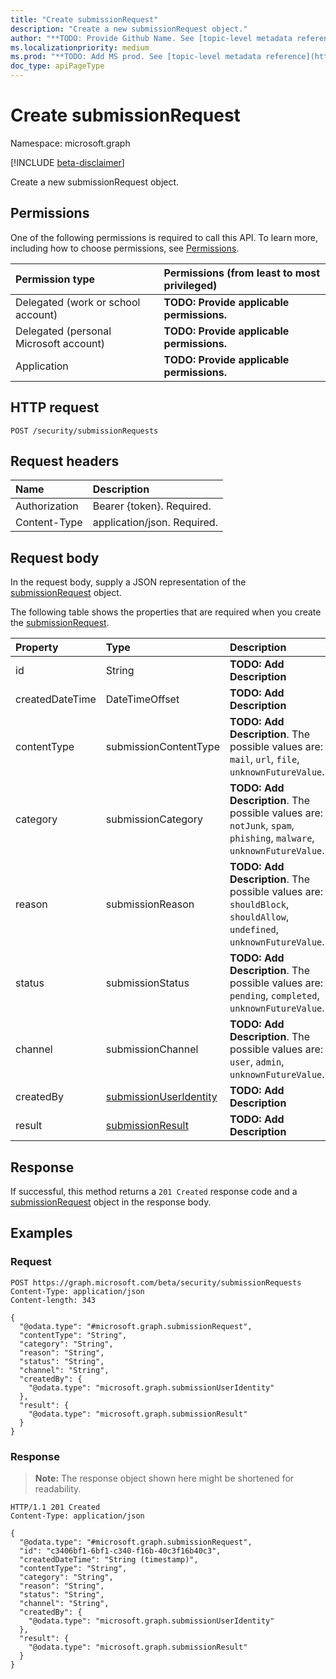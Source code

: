```yaml
---
title: "Create submissionRequest"
description: "Create a new submissionRequest object."
author: "**TODO: Provide Github Name. See [topic-level metadata reference](https://msgo.azurewebsites.net/add/document/guidelines/metadata.html#topic-level-metadata)**"
ms.localizationpriority: medium
ms.prod: "**TODO: Add MS prod. See [topic-level metadata reference](https://msgo.azurewebsites.net/add/document/guidelines/metadata.html#topic-level-metadata)**"
doc_type: apiPageType
---
```


# Create submissionRequest
Namespace: microsoft.graph

[!INCLUDE [beta-disclaimer](../../includes/beta-disclaimer.md)]

Create a new submissionRequest object.

## Permissions
One of the following permissions is required to call this API. To learn more, including how to choose permissions, see [Permissions](/graph/permissions-reference).

|Permission type|Permissions (from least to most privileged)|
|:---|:---|
|Delegated (work or school account)|**TODO: Provide applicable permissions.**|
|Delegated (personal Microsoft account)|**TODO: Provide applicable permissions.**|
|Application|**TODO: Provide applicable permissions.**|

## HTTP request

<!-- {
  "blockType": "ignored"
}
-->
``` http
POST /security/submissionRequests
```

## Request headers
|Name|Description|
|:---|:---|
|Authorization|Bearer {token}. Required.|
|Content-Type|application/json. Required.|

## Request body
In the request body, supply a JSON representation of the [submissionRequest](../resources/submissionrequest.md) object.

The following table shows the properties that are required when you create the [submissionRequest](../resources/submissionrequest.md).

|Property|Type|Description|
|:---|:---|:---|
|id|String|**TODO: Add Description**|
|createdDateTime|DateTimeOffset|**TODO: Add Description**|
|contentType|submissionContentType|**TODO: Add Description**. The possible values are: `mail`, `url`, `file`, `unknownFutureValue`.|
|category|submissionCategory|**TODO: Add Description**. The possible values are: `notJunk`, `spam`, `phishing`, `malware`, `unknownFutureValue`.|
|reason|submissionReason|**TODO: Add Description**. The possible values are: `shouldBlock`, `shouldAllow`, `undefined`, `unknownFutureValue`.|
|status|submissionStatus|**TODO: Add Description**. The possible values are: `pending`, `completed`, `unknownFutureValue`.|
|channel|submissionChannel|**TODO: Add Description**. The possible values are: `user`, `admin`, `unknownFutureValue`.|
|createdBy|[submissionUserIdentity](../resources/submissionuseridentity.md)|**TODO: Add Description**|
|result|[submissionResult](../resources/submissionresult.md)|**TODO: Add Description**|



## Response

If successful, this method returns a `201 Created` response code and a [submissionRequest](../resources/submissionrequest.md) object in the response body.

## Examples

### Request
<!-- {
  "blockType": "request",
  "name": "create_submissionrequest_from_submissionrequests"
}
-->
``` http
POST https://graph.microsoft.com/beta/security/submissionRequests
Content-Type: application/json
Content-length: 343

{
  "@odata.type": "#microsoft.graph.submissionRequest",
  "contentType": "String",
  "category": "String",
  "reason": "String",
  "status": "String",
  "channel": "String",
  "createdBy": {
    "@odata.type": "microsoft.graph.submissionUserIdentity"
  },
  "result": {
    "@odata.type": "microsoft.graph.submissionResult"
  }
}
```


### Response
>**Note:** The response object shown here might be shortened for readability.
<!-- {
  "blockType": "response",
  "truncated": true,
  "@odata.type": "microsoft.graph.submissionRequest"
}
-->
``` http
HTTP/1.1 201 Created
Content-Type: application/json

{
  "@odata.type": "#microsoft.graph.submissionRequest",
  "id": "c3406bf1-6bf1-c340-f16b-40c3f16b40c3",
  "createdDateTime": "String (timestamp)",
  "contentType": "String",
  "category": "String",
  "reason": "String",
  "status": "String",
  "channel": "String",
  "createdBy": {
    "@odata.type": "microsoft.graph.submissionUserIdentity"
  },
  "result": {
    "@odata.type": "microsoft.graph.submissionResult"
  }
}
```


